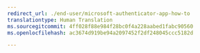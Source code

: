 ```yaml
---
redirect_url: ./end-user/microsoft-authenticator-app-how-to
translationtype: Human Translation
ms.sourcegitcommit: 4ff028f88e984f28bc0f4a228aabed1fabc90560
ms.openlocfilehash: ac3674d919be94a2097452f2df248045ccc5182d

---
```



<!--HONumber=Feb17_HO2-->



